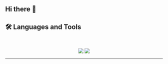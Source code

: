 ## Hi there 👋

## 🛠️ Languages and Tools

<br>

<p align="center">
  <img src="https://skillicons.dev/icons?i=py,postgres,java,matlab,md,latex,git,github,gitlab" />
  <img src="https://skillicons.dev/icons?i=vscode,eclipse,pycharm,azure,docker,jenkins,powershell,linux,arduino" />
</p>

<hr>

<!--
**RaminMdn/RaminMdn** is a ✨ _special_ ✨ repository because its `README.md` (this file) appears on your GitHub profile.

Here are some ideas to get you started:

- 🔭 I’m currently working on ...
- 🌱 I’m currently learning ...
- 👯 I’m looking to collaborate on ...
- 🤔 I’m looking for help with ...
- 💬 Ask me about ...
- 📫 How to reach me: ...
- 😄 Pronouns: ...
- ⚡ Fun fact: ...
-->
